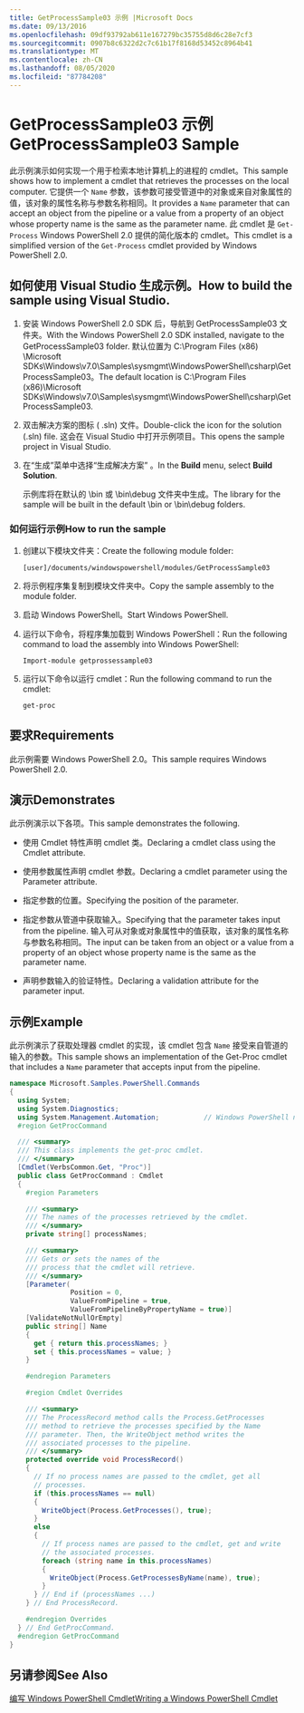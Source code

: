 ```yaml
---
title: GetProcessSample03 示例 |Microsoft Docs
ms.date: 09/13/2016
ms.openlocfilehash: 09df93792ab611e167279bc35755d8d6c28e7cf3
ms.sourcegitcommit: 0907b8c6322d2c7c61b17f8168d53452c8964b41
ms.translationtype: MT
ms.contentlocale: zh-CN
ms.lasthandoff: 08/05/2020
ms.locfileid: "87784208"
---
```

# <a name="getprocesssample03-sample"></a><span data-ttu-id="ceca7-102">GetProcessSample03 示例</span><span class="sxs-lookup"><span data-stu-id="ceca7-102">GetProcessSample03 Sample</span></span>

<span data-ttu-id="ceca7-103">此示例演示如何实现一个用于检索本地计算机上的进程的 cmdlet。</span><span class="sxs-lookup"><span data-stu-id="ceca7-103">This sample shows how to implement a cmdlet that retrieves the processes on the local computer.</span></span> <span data-ttu-id="ceca7-104">它提供一个 `Name` 参数，该参数可接受管道中的对象或来自对象属性的值，该对象的属性名称与参数名称相同。</span><span class="sxs-lookup"><span data-stu-id="ceca7-104">It provides a `Name` parameter that can accept an object from the pipeline or a value from a property of an object whose property name is the same as the parameter name.</span></span> <span data-ttu-id="ceca7-105">此 cmdlet 是 `Get-Process` Windows PowerShell 2.0 提供的简化版本的 cmdlet。</span><span class="sxs-lookup"><span data-stu-id="ceca7-105">This cmdlet is a simplified version of the `Get-Process` cmdlet provided by Windows PowerShell 2.0.</span></span>

## <a name="how-to-build-the-sample-using-visual-studio"></a><span data-ttu-id="ceca7-106">如何使用 Visual Studio 生成示例。</span><span class="sxs-lookup"><span data-stu-id="ceca7-106">How to build the sample using Visual Studio.</span></span>

1. <span data-ttu-id="ceca7-107">安装 Windows PowerShell 2.0 SDK 后，导航到 GetProcessSample03 文件夹。</span><span class="sxs-lookup"><span data-stu-id="ceca7-107">With the Windows PowerShell 2.0 SDK installed, navigate to the GetProcessSample03 folder.</span></span> <span data-ttu-id="ceca7-108">默认位置为 C:\Program Files (x86) \Microsoft SDKs\Windows\v7.0\Samples\sysmgmt\WindowsPowerShell\csharp\GetProcessSample03。</span><span class="sxs-lookup"><span data-stu-id="ceca7-108">The default location is C:\Program Files (x86)\Microsoft SDKs\Windows\v7.0\Samples\sysmgmt\WindowsPowerShell\csharp\GetProcessSample03.</span></span>

2. <span data-ttu-id="ceca7-109">双击解决方案的图标 ( .sln) 文件。</span><span class="sxs-lookup"><span data-stu-id="ceca7-109">Double-click the icon for the solution (.sln) file.</span></span> <span data-ttu-id="ceca7-110">这会在 Visual Studio 中打开示例项目。</span><span class="sxs-lookup"><span data-stu-id="ceca7-110">This opens the sample project in Visual Studio.</span></span>

3. <span data-ttu-id="ceca7-111">在“生成”菜单中选择“生成解决方案” 。</span><span class="sxs-lookup"><span data-stu-id="ceca7-111">In the **Build** menu, select **Build Solution**.</span></span>

    <span data-ttu-id="ceca7-112">示例库将在默认的 \bin 或 \bin\debug 文件夹中生成。</span><span class="sxs-lookup"><span data-stu-id="ceca7-112">The library for the sample will be built in the default \bin or \bin\debug folders.</span></span>

### <a name="how-to-run-the-sample"></a><span data-ttu-id="ceca7-113">如何运行示例</span><span class="sxs-lookup"><span data-stu-id="ceca7-113">How to run the sample</span></span>

1. <span data-ttu-id="ceca7-114">创建以下模块文件夹：</span><span class="sxs-lookup"><span data-stu-id="ceca7-114">Create the following module folder:</span></span>

    `[user]/documents/windowspowershell/modules/GetProcessSample03`

2. <span data-ttu-id="ceca7-115">将示例程序集复制到模块文件夹中。</span><span class="sxs-lookup"><span data-stu-id="ceca7-115">Copy the sample assembly to the module folder.</span></span>

3. <span data-ttu-id="ceca7-116">启动 Windows PowerShell。</span><span class="sxs-lookup"><span data-stu-id="ceca7-116">Start Windows PowerShell.</span></span>

4. <span data-ttu-id="ceca7-117">运行以下命令，将程序集加载到 Windows PowerShell：</span><span class="sxs-lookup"><span data-stu-id="ceca7-117">Run the following command to load the assembly into Windows PowerShell:</span></span>

    `Import-module getprossessample03`

5. <span data-ttu-id="ceca7-118">运行以下命令以运行 cmdlet：</span><span class="sxs-lookup"><span data-stu-id="ceca7-118">Run the following command to run the cmdlet:</span></span>

    `get-proc`

## <a name="requirements"></a><span data-ttu-id="ceca7-119">要求</span><span class="sxs-lookup"><span data-stu-id="ceca7-119">Requirements</span></span>

<span data-ttu-id="ceca7-120">此示例需要 Windows PowerShell 2.0。</span><span class="sxs-lookup"><span data-stu-id="ceca7-120">This sample requires Windows PowerShell 2.0.</span></span>

## <a name="demonstrates"></a><span data-ttu-id="ceca7-121">演示</span><span class="sxs-lookup"><span data-stu-id="ceca7-121">Demonstrates</span></span>

<span data-ttu-id="ceca7-122">此示例演示以下各项。</span><span class="sxs-lookup"><span data-stu-id="ceca7-122">This sample demonstrates the following.</span></span>

- <span data-ttu-id="ceca7-123">使用 Cmdlet 特性声明 cmdlet 类。</span><span class="sxs-lookup"><span data-stu-id="ceca7-123">Declaring a cmdlet class using the Cmdlet attribute.</span></span>

- <span data-ttu-id="ceca7-124">使用参数属性声明 cmdlet 参数。</span><span class="sxs-lookup"><span data-stu-id="ceca7-124">Declaring a cmdlet parameter using the Parameter attribute.</span></span>

- <span data-ttu-id="ceca7-125">指定参数的位置。</span><span class="sxs-lookup"><span data-stu-id="ceca7-125">Specifying the position of the parameter.</span></span>

- <span data-ttu-id="ceca7-126">指定参数从管道中获取输入。</span><span class="sxs-lookup"><span data-stu-id="ceca7-126">Specifying that the parameter takes input from the pipeline.</span></span> <span data-ttu-id="ceca7-127">输入可从对象或对象属性中的值获取，该对象的属性名称与参数名称相同。</span><span class="sxs-lookup"><span data-stu-id="ceca7-127">The input can be taken from an object or a value from a property of an object whose property name is the same as the parameter name.</span></span>

- <span data-ttu-id="ceca7-128">声明参数输入的验证特性。</span><span class="sxs-lookup"><span data-stu-id="ceca7-128">Declaring a validation attribute for the parameter input.</span></span>

## <a name="example"></a><span data-ttu-id="ceca7-129">示例</span><span class="sxs-lookup"><span data-stu-id="ceca7-129">Example</span></span>

<span data-ttu-id="ceca7-130">此示例演示了获取处理器 cmdlet 的实现，该 cmdlet 包含 `Name` 接受来自管道的输入的参数。</span><span class="sxs-lookup"><span data-stu-id="ceca7-130">This sample shows an implementation of the Get-Proc cmdlet that includes a `Name` parameter that accepts input from the pipeline.</span></span>

```csharp
namespace Microsoft.Samples.PowerShell.Commands
{
  using System;
  using System.Diagnostics;
  using System.Management.Automation;           // Windows PowerShell namespace
  #region GetProcCommand

  /// <summary>
  /// This class implements the get-proc cmdlet.
  /// </summary>
  [Cmdlet(VerbsCommon.Get, "Proc")]
  public class GetProcCommand : Cmdlet
  {
    #region Parameters

    /// <summary>
    /// The names of the processes retrieved by the cmdlet.
    /// </summary>
    private string[] processNames;

    /// <summary>
    /// Gets or sets the names of the
    /// process that the cmdlet will retrieve.
    /// </summary>
    [Parameter(
               Position = 0,
               ValueFromPipeline = true,
               ValueFromPipelineByPropertyName = true)]
    [ValidateNotNullOrEmpty]
    public string[] Name
    {
      get { return this.processNames; }
      set { this.processNames = value; }
    }

    #endregion Parameters

    #region Cmdlet Overrides

    /// <summary>
    /// The ProcessRecord method calls the Process.GetProcesses
    /// method to retrieve the processes specified by the Name
    /// parameter. Then, the WriteObject method writes the
    /// associated processes to the pipeline.
    /// </summary>
    protected override void ProcessRecord()
    {
      // If no process names are passed to the cmdlet, get all
      // processes.
      if (this.processNames == null)
      {
        WriteObject(Process.GetProcesses(), true);
      }
      else
      {
        // If process names are passed to the cmdlet, get and write
        // the associated processes.
        foreach (string name in this.processNames)
        {
          WriteObject(Process.GetProcessesByName(name), true);
        }
      } // End if (processNames ...)
    } // End ProcessRecord.

    #endregion Overrides
  } // End GetProcCommand.
  #endregion GetProcCommand
}
```

## <a name="see-also"></a><span data-ttu-id="ceca7-131">另请参阅</span><span class="sxs-lookup"><span data-stu-id="ceca7-131">See Also</span></span>

[<span data-ttu-id="ceca7-132">编写 Windows PowerShell Cmdlet</span><span class="sxs-lookup"><span data-stu-id="ceca7-132">Writing a Windows PowerShell Cmdlet</span></span>](./writing-a-windows-powershell-cmdlet.md)
